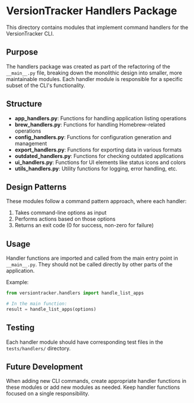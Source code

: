 # VersionTracker Handlers Package

This directory contains modules that implement command handlers for the VersionTracker CLI.

## Purpose

The handlers package was created as part of the refactoring of the `__main__.py` file, breaking down the monolithic design into smaller, more maintainable modules. Each handler module is responsible for a specific subset of the CLI's functionality.

## Structure

- **app_handlers.py**: Functions for handling application listing operations
- **brew_handlers.py**: Functions for handling Homebrew-related operations
- **config_handlers.py**: Functions for configuration generation and management
- **export_handlers.py**: Functions for exporting data in various formats
- **outdated_handlers.py**: Functions for checking outdated applications
- **ui_handlers.py**: Functions for UI elements like status icons and colors
- **utils_handlers.py**: Utility functions for logging, error handling, etc.

## Design Patterns

These modules follow a command pattern approach, where each handler:

1. Takes command-line options as input
2. Performs actions based on those options
3. Returns an exit code (0 for success, non-zero for failure)

## Usage

Handler functions are imported and called from the main entry point in `__main__.py`. They should not be called directly by other parts of the application.

Example:

```python
from versiontracker.handlers import handle_list_apps

# In the main function:
result = handle_list_apps(options)
```

## Testing

Each handler module should have corresponding test files in the `tests/handlers/` directory.

## Future Development

When adding new CLI commands, create appropriate handler functions in these modules or add new modules as needed. Keep handler functions focused on a single responsibility.
